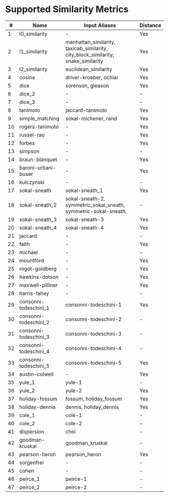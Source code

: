 # Supported Similarity Metrics
| # | Name | Input Aliases | Distance |
| --- | --- | --- | --- |
| 1 | l0\_similarity | - | Yes |
| 2 | l1\_similarity | manhattan\_similarity, taxicab\_similarity, city\_block\_similarity, snake\_similarity | Yes |
| 3 | l2\_similarity | euclidean\_similarity | Yes |
| 4 | cosine | driver-kroeber, ochiai | Yes |
| 5 | dice | sorenson, gleason | Yes |
| 6 | dice\_2 | - | - |
| 7 | dice\_3 | - | - |
| 8 | tanimoto | jaccard-tanimoto | Yes |
| 9 | simple\_matching | sokal-michener, rand | Yes |
| 10 | rogers-tanimoto | - | Yes |
| 11 | russel-rao | - | Yes |
| 12 | forbes | - | Yes |
| 13 | simpson | - | - |
| 14 | braun-blanquet | - | Yes |
| 15 | baroni-urbani-buser | - | Yes |
| 16 | kulczynski | - | - |
| 17 | sokal-sneath | sokal-sneath\_1 | Yes |
| 18 | sokal-sneath\_2 | sokal-sneath-2, symmetric\_sokal\_sneath, symmetric-sokal-sneath, | - |
| 19 | sokal-sneath\_3 | sokal-sneath-3 | Yes |
| 20 | sokal-sneath\_4 | sokal-sneath-4 | Yes |
| 21 | jaccard | - | - |
| 22 | faith | - | Yes |
| 23 | michael | - | - |
| 24 | mountford | - | Yes |
| 25 | rogot-goldberg | - | Yes |
| 26 | hawkins-dotson | - | Yes |
| 27 | maxwell-pilliner | - | Yes |
| 28 | harris-lahey | - | - |
| 29 | consonni-todeschini\_1 | consonni-todeschini-1 | Yes |
| 30 | consonni-todeschini\_2 | consonni-todeschini-2 | - |
| 31 | consonni-todeschini\_3 | consonni-todeschini-3 | - |
| 32 | consonni-todeschini\_4 | consonni-todeschini-4 | - |
| 33 | consonni-todeschini\_5 | consonni-todeschini-5 | Yes |
| 34 | austin-colwell | - | Yes |
| 35 | yule\_1 | yule-1 | - |
| 36 | yule\_2 | yule-2 | Yes |
| 37 | holiday-fossum | fossum, holiday\_fossum | Yes |
| 38 | holiday-dennis | dennis, holiday\_dennis | Yes |
| 39 | cole\_1 | cole-1 | - |
| 40 | cole\_2 | cole-2 | - |
| 41 | dispersion | choi | - |
| 42 | goodman-kruskal | goodman\_kruskal | - |
| 43 | pearson-heron | pearson\_heron | Yes |
| 44 | sorgenfrei | - | - |
| 45 | cohen | - | - |
| 46 | peirce\_1 | peirce-1 | - |
| 47 | peirce\_2 | peirce-2 | - |
